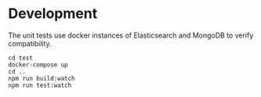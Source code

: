 
# Development

The unit tests use docker instances of Elasticsearch and MongoDB to verify compatibility.

```
cd test
docker-compose up
cd ..
npm run build:watch
npm run test:watch
```
